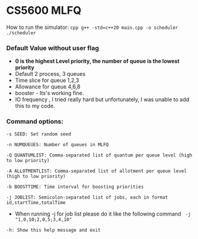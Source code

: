 # CS5600 MLFQ
 

How to run the simulator: 
    ```cpp
    g++ -std=c++20 main.cpp -o scheduler       
    ./scheduler
    ```


### Default Value without user flag
- **0 is the highest Level priority, the number of queue is the lowest priority**
- Default 2 process, 3 queues
- Time slice for queue 1,2,3
- Allowance for  queue 4,6,8
- booster - Its's working fine.
- IO frequency , I tried really hard but unfortunately, I was unable to add this to my code. 



### Command options:
`-s SEED: Set random seed`

`-n NUMQUEUES: Number of queues in MLFQ`

`-Q QUANTUMLIST: Comma-separated list of quantum per queue level (high to low priority)`

`-A ALLOTMENTLIST: Comma-separated list of allotment per queue level (high to low priority)`

`-b BOOSTTIME: Time interval for boosting priorities`

`-j JOBLIST: Semicolon-separated list of jobs, each in format id,startTime,totalTime`
- When running -j for job list please do it like the following command
    ` -j "1,0,10;2,0,5;3,4,10"`

`-h: Show this help message and exit`
